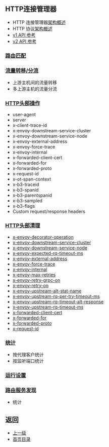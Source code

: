 ## HTTP连接管理器

- HTTP 连接管理器[架构概述](../Introduction/Architectureoverview/HTTPconnectionmanagement.md)
- HTTP 协议[架构概述](../Introduction/Architectureoverview/HTTPconnectionmanagement.md)
- [v1 API 参考](../v1APIreference/Networkfilters/HTTPconnectionmanager.md)
- [v2 API 参考](v2APIreference/Filters/Networkfilters/HTTPconnectionmanager.md)

### [路由匹配](HTTPconnectionmanager/Routematching.md)

### [流量转移/分流](HTTPconnectionmanager/TrafficShiftingSplitting.md)
- 上游主机间的流量转移
- 多上游主机的流量分流

### [HTTP头部操作](HTTPconnectionmanager/HTTPheadermanipulation.md)
- user-agent                        
- server                            
- x-client-trace-id                 
- x-envoy-downstream-service-cluster
- x-envoy-downstream-service-node   
- x-envoy-external-address          
- x-envoy-force-trace               
- x-envoy-internal                  
- x-forwarded-client-cert           
- x-forwarded-for                   
- x-forwarded-proto                 
- x-request-id                      
- x-ot-span-context                 
- x-b3-traceid                      
- x-b3-spanid                       
- x-b3-parentspanid                 
- x-b3-sampled                      
- x-b3-flags                        
- Custom request/response headers 

### [HTTP头部清理](HTTPconnectionmanager/HTTPheadersanitizing.md)
- [x-envoy-decorator-operation](HTTPfilters/Router.md)
- [x-envoy-downstream-service-cluster](HTTPconnectionmanager/HTTPheadermanipulation.md)
- [x-envoy-downstream-service-node](HTTPconnectionmanager/HTTPheadermanipulation.md)
- [x-envoy-expected-rq-timeout-ms](HTTPfilters/Router.md)
- [x-envoy-external-address](HTTPconnectionmanager/HTTPheadermanipulation.md)
- [x-envoy-force-trace](HTTPconnectionmanager/HTTPheadermanipulation.md)
- [x-envoy-internal](HTTPconnectionmanager/HTTPheadermanipulation.md)
- [x-envoy-max-retries](HTTPfilters/Router.md)
- [x-envoy-retry-grpc-on](HTTPfilters/Router.md)
- [x-envoy-retry-on](HTTPfilters/Router.md)
- [x-envoy-upstream-alt-stat-name](HTTPfilters/Router.md)
- [x-envoy-upstream-rq-per-try-timeout-ms](HTTPfilters/Router.md)
- [x-envoy-upstream-rq-timeout-alt-response](HTTPfilters/Router.md)
- [x-envoy-upstream-rq-timeout-ms](HTTPfilters/Router.md)
- [x-forwarded-client-cert](HTTPconnectionmanager/HTTPheadermanipulation.md)
- [x-forwarded-for](HTTPconnectionmanager/HTTPheadermanipulation.md)
- [x-forwarded-proto](HTTPconnectionmanager/HTTPheadermanipulation.md)
- [x-request-id](HTTPconnectionmanager/HTTPheadermanipulation.md)

### [统计](HTTPconnectionmanager/Statistics.md)
- 按代理客户统计
- 按监听端口统计

### [运行设置](HTTPconnectionmanager/Runtime.md)

### [路由服务发现](HTTPconnectionmanager/RoutediscoveryserviceRDS.md)
- 统计

## 返回
- [上一级](../Configurationreference.md)
- [首页目录](../README.md)
